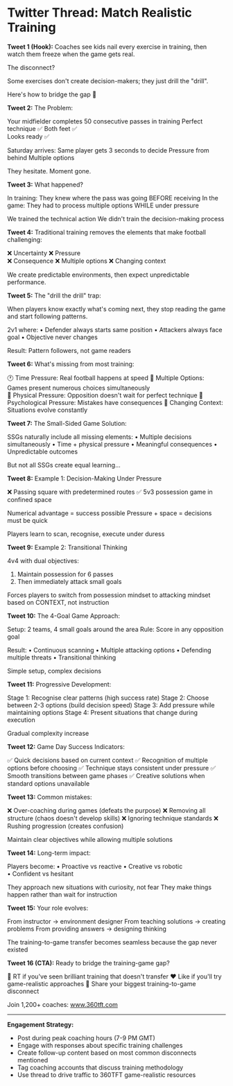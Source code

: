 # Twitter Thread: Match Realistic Training

**Tweet 1 (Hook):**
Coaches see kids nail every exercise in training, then watch them freeze when the game gets real.

The disconnect? 

Some exercises don't create decision-makers; they just drill the "drill".

Here's how to bridge the gap 🧵

**Tweet 2:**
The Problem:

Your midfielder completes 50 consecutive passes in training
Perfect technique ✅
Both feet ✅  
Looks ready ✅

Saturday arrives:
Same player gets 3 seconds to decide
Pressure from behind
Multiple options

They hesitate. Moment gone.

**Tweet 3:**
What happened?

In training: They knew where the pass was going BEFORE receiving
In the game: They had to process multiple options WHILE under pressure

We trained the technical action
We didn't train the decision-making process

**Tweet 4:**
Traditional training removes the elements that make football challenging:

❌ Uncertainty
❌ Pressure  
❌ Consequence
❌ Multiple options
❌ Changing context

We create predictable environments, then expect unpredictable performance.

**Tweet 5:**
The "drill the drill" trap:

When players know exactly what's coming next, they stop reading the game and start following patterns.

2v1 where:
• Defender always starts same position
• Attackers always face goal
• Objective never changes

Result: Pattern followers, not game readers

**Tweet 6:**
What's missing from most training:

🕐 Time Pressure: Real football happens at speed
🎯 Multiple Options: Games present numerous choices simultaneously  
💪 Physical Pressure: Opposition doesn't wait for perfect technique
🧠 Psychological Pressure: Mistakes have consequences
🔄 Changing Context: Situations evolve constantly

**Tweet 7:**
The Small-Sided Game Solution:

SSGs naturally include all missing elements:
• Multiple decisions simultaneously
• Time + physical pressure
• Meaningful consequences
• Unpredictable outcomes

But not all SSGs create equal learning...

**Tweet 8:**
Example 1: Decision-Making Under Pressure

❌ Passing square with predetermined routes
✅ 5v3 possession game in confined space

Numerical advantage = success possible
Pressure + space = decisions must be quick

Players learn to scan, recognise, execute under duress

**Tweet 9:**
Example 2: Transitional Thinking

4v4 with dual objectives:
1. Maintain possession for 6 passes
2. Then immediately attack small goals

Forces players to switch from possession mindset to attacking mindset based on CONTEXT, not instruction

**Tweet 10:**
The 4-Goal Game Approach:

Setup: 2 teams, 4 small goals around the area
Rule: Score in any opposition goal

Result:
• Continuous scanning
• Multiple attacking options
• Defending multiple threats
• Transitional thinking

Simple setup, complex decisions

**Tweet 11:**
Progressive Development:

Stage 1: Recognise clear patterns (high success rate)
Stage 2: Choose between 2-3 options (build decision speed)
Stage 3: Add pressure while maintaining options
Stage 4: Present situations that change during execution

Gradual complexity increase

**Tweet 12:**
Game Day Success Indicators:

✅ Quick decisions based on current context
✅ Recognition of multiple options before choosing
✅ Technique stays consistent under pressure
✅ Smooth transitions between game phases
✅ Creative solutions when standard options unavailable

**Tweet 13:**
Common mistakes:

❌ Over-coaching during games (defeats the purpose)
❌ Removing all structure (chaos doesn't develop skills)
❌ Ignoring technique standards
❌ Rushing progression (creates confusion)

Maintain clear objectives while allowing multiple solutions

**Tweet 14:**
Long-term impact:

Players become:
• Proactive vs reactive
• Creative vs robotic  
• Confident vs hesitant

They approach new situations with curiosity, not fear
They make things happen rather than wait for instruction

**Tweet 15:**
Your role evolves:

From instructor → environment designer
From teaching solutions → creating problems
From providing answers → designing thinking

The training-to-game transfer becomes seamless because the gap never existed

**Tweet 16 (CTA):**
Ready to bridge the training-game gap?

🔄 RT if you've seen brilliant training that doesn't transfer
❤️ Like if you'll try game-realistic approaches
💬 Share your biggest training-to-game disconnect

Join 1,200+ coaches: www.360tft.com

---

**Engagement Strategy:**
- Post during peak coaching hours (7-9 PM GMT)
- Engage with responses about specific training challenges  
- Create follow-up content based on most common disconnects mentioned
- Tag coaching accounts that discuss training methodology
- Use thread to drive traffic to 360TFT game-realistic resources